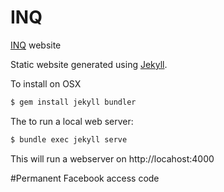 # INQ

[INQ](https://i-nq.com.au) website

Static website generated using [Jekyll](http://jekyllrb.com/).

To install on OSX

```bash
$ gem install jekyll bundler
```

The to run a local web server:

```bash
$ bundle exec jekyll serve
```

This will run a webserver on http://locahost:4000

#Permanent Facebook access code
